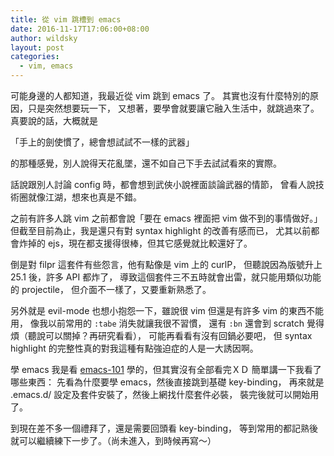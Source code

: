 ```yaml
---
title: 從 vim 跳槽到 emacs
date: 2016-11-17T17:06:00+08:00
author: wildsky
layout: post
categories:
  - vim, emacs
---
```


可能身邊的人都知道，我最近從 vim 跳到 emacs 了。
其實也沒有什麼特別的原因，只是突然想要玩一下，
又想著，要學會就要讓它融入生活中，就跳過來了。
真要說的話，大概就是

「手上的劍使慣了，總會想試試不一樣的武器」

的那種感覺，別人說得天花亂墜，還不如自己下手去試試看來的實際。


話說跟別人討論 config 時，都會想到武俠小說裡面談論武器的情節，
曾看人說技術圈就像江湖，想來也真是不錯。


之前有許多人跳 vim 之前都會說「要在 emacs 裡面把 vim 做不到的事情做好。」
但截至目前為止，我是還只有對 syntax highlight 的改善有感而已，
尤其以前都會炸掉的 ejs，現在都支援得很棒，但其它感覺就比較還好了。

倒是對 filpr 這套件有些怨言，他有點像是 vim 上的 curlP，
但聽說因為版號升上 25.1 後，許多 API 都炸了，
導致這個套件三不五時就會出雷，就只能用類似功能的 projectile，
但介面不一樣了，又要重新熟悉了。

另外就是 evil-mode 也想小抱怨一下，雖說很 vim 但還是有許多 vim 的東西不能用，
像我以前常用的 `:tabe` 消失就讓我很不習慣，
還有 `:bn` 還會到 scratch 覺得煩（聽說可以關掉？再研究看看），
可能再看看有沒有回鍋必要吧，
但 syntax highlight 的完整性真的對我這種有點強迫症的人是一大誘因啊。


學 emacs 我是看 [emacs-101](https://github.com/emacs-tw/emacs-101) 學的，但其實沒有全部看完ＸＤ 簡單講一下我看了哪些東西：
先看為什麼要學 emacs，然後直接跳到基礎 key-binding，
再來就是 .emacs.d/ 設定及套件安裝了，然後上網找什麼套件必裝，
裝完後就可以開始用了。

到現在差不多一個禮拜了，還是需要回頭看 key-binding，
等到常用的都記熟後就可以繼續練下一步了。（尚未進入，到時候再寫～）
